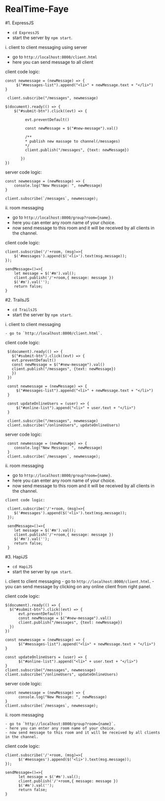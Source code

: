 # RealTime-Faye

#1. ExpressJS
  - `cd ExpressJS`
  - start the server by `npm start`.

  i. client to client messaging using server

   - go to `http://localhost:8000/client.html`
   - here you can send message to all client

   client code logic:

    const newmessage = (newMessage) => {
         $("#messages-list").append("<li>" + newMessage.text + "</li>")
    }

     client.subscribe("/messages", newmessage)

    $(document).ready(() => {
        $("#submit-btn").click((evt) => {

             evt.preventDefault()

             const newMessage = $("#new-message").val()

             /**
             * publish new massage to channel(/messages)
             */
             client.publish("/messages", {text: newMessage})

           })
    })

   server code logic:

    const newmessage = (newMessage) => {
        console.log("New Message: ", newMessage)
    }

    client.subscribe(`/messages`, newmessage);


  ii. room messaging

   - go to `http://localhost:8000/group?room={name}`.
   - here you can enter any room name of your choice.
   - now send message to this room and it will be received by all clients in the channel.

   client code logic:

    client.subscribe('/'+room, (msg)=>{
        $('#messages').append($('<li>').text(msg.message));
    });

    sendMessage=()=>{
        let message = $('#m').val();
        client.publish('/'+room,{ message: message })
        $('#m').val('');
        return false;
    }

 #2. TrailsJS
   - `cd TrailsJS`
   - start the server by `npm start`.

  i. client to client messaging

    - go to `http://localhost:8000/client.html`.

   client code logic:

     $(document).ready(() => {
       $("#submit-btn").click((evt) => {
       evt.preventDefault()
       const newMessage = $("#new-message").val()
       client.publish("/messages", {text: newMessage})
       })
     })

     const newmessage = (newMessage) => {
         $("#messages-list").append("<li>" + newMessage.text + "</li>")
     }

     const updateOnlineUsers = (user) => {
         $("#online-list").append("<li>" + user.text + "</li>")
     }

     client.subscribe("/messages", newmessage)
     client.subscribe("/onlineUsers", updateOnlineUsers)

   server code logic:

     const newmessage = (newMessage) => {
        console.log("New Message: ", newMessage)
     }
     client.subscribe(`/messages`, newmessage);


   ii. room messaging
   - go to `http://localhost:8000/group?room={name}`.
   - here you can enter any room name of your choice.
   - now send message to this room and it will be received by all clients in the channel.

    client code logic:

     client.subscribe('/'+room, (msg)=>{
        $('#messages').append($('<li>').text(msg.message));
     });

     sendMessage=()=>{
        let message = $('#m').val();
        client.publish('/'+room,{ message: message })
        $('#m').val('');
        return false;
     }

 #3. HapiJS
   - `cd HapiJS`
   - start the server by `npm start`.

   i. client to client messaging
    - go to `http://localhost:8000/client.html`.
    - you can send message by clicking on any online client from right panel.

   client code logic:

    $(document).ready(() => {
      $("#submit-btn").click((evt) => {
          evt.preventDefault()
          const newMessage = $("#new-message").val()
          client.publish("/messages", {text: newMessage})
      })
    })

    const newmessage = (newMessage) => {
          $("#messages-list").append("<li>" + newMessage.text + "</li>")
    }

    const updateOnlineUsers = (user) => {
          $("#online-list").append("<li>" + user.text + "</li>")
    }
    client.subscribe("/messages", newmessage)
    client.subscribe("/onlineUsers", updateOnlineUsers)

   server code logic:

    const newmessage = (newMessage) => {
          console.log("New Message: ", newMessage)
    }
    client.subscribe(`/messages`, newmessage);

   ii. room messaging

    - go to `http://localhost:8000/group?room={name}`.
    - here you can enter any room name of your choice.
    - now send message to this room and it will be received by all clients in the channel.

   client code logic:

    client.subscribe('/'+room, (msg)=>{
          $('#messages').append($('<li>').text(msg.message));
    });

    sendMessage=()=>{
          let message = $('#m').val();
          client.publish('/'+room,{ message: message })
          $('#m').val('');
          return false;
    }